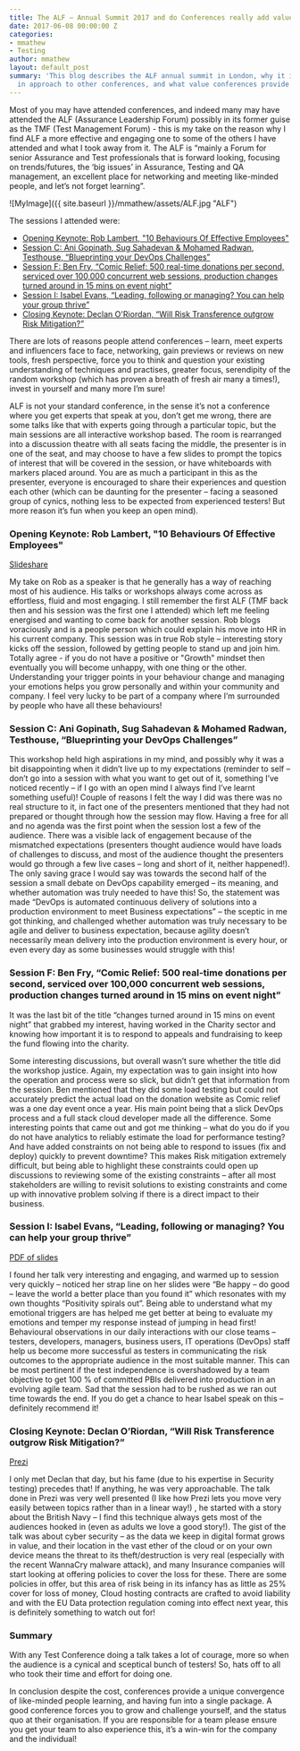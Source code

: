 ```yaml
---
title: The ALF – Annual Summit 2017 and do Conferences really add value?
date: 2017-06-08 00:00:00 Z
categories:
- mmathew
- Testing
author: mmathew
layout: default_post
summary: 'This blog describes the ALF annual summit in London, why it is different
  in approach to other conferences, and what value conferences provide. '
---
```


Most of you may have attended conferences, and indeed many may have attended the ALF (Assurance Leadership Forum) possibly in its former guise as the TMF (Test Management Forum) - this is my take on the reason why I find ALF a more effective and engaging one to some of the others I have attended and what I took away from it. The ALF is “mainly a Forum for senior Assurance and Test professionals that is forward looking, focusing on trends/futures, the ‘big issues’ in Assurance, Testing and QA management, an excellent place for networking and meeting like-minded people, and let’s not forget learning”.

![MyImage]({{ site.baseurl }}/mmathew/assets/ALF.jpg "ALF")

The sessions I attended were:

- [Opening Keynote: Rob Lambert, "10 Behaviours Of Effective Employees"](#openingkeynote)
- [Session C: Ani Gopinath, Sug Sahadevan & Mohamed Radwan, Testhouse, “Blueprinting your DevOps Challenges”](#session-c)
- [Session F: Ben Fry, “Comic Relief: 500 real-time donations per second, serviced over 100,000 concurrent web sessions, production changes turned around in 15 mins on event night”](#session-f)
- [Session I: Isabel Evans, “Leading, following or managing? You can help your group thrive”](#session-i)
- [Closing Keynote: Declan O'Riordan, “Will Risk Transference outgrow Risk Mitigation?”](#closingkeynote)

There are lots of reasons people attend conferences – learn, meet experts and influencers face to face, networking, gain previews or reviews on new tools, fresh perspective, force you to think and question your existing understanding of techniques and practises, greater focus, serendipity of the random workshop (which has proven a breath of fresh air many a times!), invest in yourself and many more I’m sure!

ALF is not your standard conference, in the sense it’s not a conference where you get experts that speak at you, don’t get me wrong, there are some talks like that with experts going through a particular topic, but the main sessions are all interactive workshop based. The room is rearranged into a discussion theatre with all seats facing the middle, the presenter is in one of the seat, and may choose to have a few slides to prompt the topics of interest that will be covered in the session, or have whiteboards with markers placed around. You are as much a participant in this as the presenter, everyone is encouraged to share their experiences and question each other (which can be daunting for the presenter – facing a seasoned group of cynics, nothing less to be expected from experienced testers! But more reason it’s fun when you keep an open mind).

### <a name="openingkeynote"></a>Opening Keynote: Rob Lambert, "10 Behaviours Of Effective Employees"

[Slideshare](https://www.slideshare.net/practitest/rob-lambert10-behaviors-of-effective-employees-at-onlinetestconf)

My take on Rob as a speaker is that he generally has a way of reaching most of his audience. His talks or workshops always come across as effortless, fluid and most engaging. I still remember the first ALF (TMF back then and his session was the first one I attended) which left me feeling energised and wanting to come back for another session. Rob blogs voraciously and is a people person which could explain his move into HR in his current company. This session was in true Rob style – interesting story kicks off the session, followed by getting people to stand up and join him. Totally agree - if you do not have a positive or "Growth" mindset then eventually you will become unhappy, with one thing or the other. Understanding your trigger points in your behaviour change and managing your emotions helps you grow personally and within your community and company. I feel very lucky to be part of a company where I’m surrounded by people who have all these behaviours!

### <a name="session-c"></a>Session C: Ani Gopinath, Sug Sahadevan & Mohamed Radwan, Testhouse, “Blueprinting your DevOps Challenges”

This workshop held high aspirations in my mind, and possibly why it was a bit disappointing when it didn’t live up to my expectations (reminder to self – don’t go into a session with what you want to get out of it, something I’ve noticed recently – if I go with an open mind I always find I’ve learnt something useful)! Couple of reasons I felt the way I did was there was no real structure to it, in fact one of the presenters mentioned that they had not prepared or thought through how the session may flow. Having a free for all and no agenda was the first point when the session lost a few of the audience. There was a visible lack of engagement because of the mismatched expectations (presenters thought audience would have loads of challenges to discuss, and most of the audience thought the presenters would go through a few live cases – long and short of it, neither happened!). The only saving grace I would say was towards the second half of the session a small debate on DevOps capability emerged – its meaning, and whether automation was truly needed to have this! So, the statement was made “DevOps is automated continuous delivery of solutions into a production environment to meet Business expectations” – the sceptic in me got thinking, and challenged whether automation was truly necessary to be agile and deliver to business expectation, because agility doesn’t necessarily mean delivery into the production environment is every hour, or even every day as some businesses would struggle with this!

### <a name="session-f"></a>Session F: Ben Fry, “Comic Relief: 500 real-time donations per second, serviced over 100,000 concurrent web sessions, production changes turned around in 15 mins on event night”

It was the last bit of the title “changes turned around in 15 mins on event night” that grabbed my interest, having worked in the Charity sector and knowing how important it is to respond to appeals and fundraising to keep the fund flowing into the charity.

Some interesting discussions, but overall wasn’t sure whether the title did the workshop justice. Again, my expectation was to gain insight into how the operation and process were so slick, but didn’t get that information from the session. Ben mentioned that they did some load testing but could not accurately predict the actual load on the donation website as Comic relief was a one day event once a year. His main point being that a slick DevOps process and a full stack cloud developer made all the difference. Some interesting points that came out and got me thinking – what do you do if you do not have analytics to reliably estimate the load for performance testing? And have added constraints on not being able to respond to issues (fix and deploy) quickly to prevent downtime? This makes Risk mitigation extremely difficult, but being able to highlight these constraints could open up discussions to reviewing some of the existing constraints – after all most stakeholders are willing to revisit solutions to existing constraints and come up with innovative problem solving if there is a direct impact to their business.

### <a name="session-i"></a>Session I: Isabel Evans, “Leading, following or managing? You can help your group thrive”

[PDF of slides](http://ukalf.com/sites/default/files/alf%20leading-managing-following%20-%20discussion%20v6%20handout.pdf)

I found her talk very interesting and engaging, and warmed up to session very quickly – noticed her strap line on her slides were “Be happy – do good – leave the world a better place than you found it” which resonates with my own thoughts “Positivity spirals out”. Being able to understand what my emotional triggers are has helped me get better at being to evaluate my emotions and temper my response instead of jumping in head first! Behavioural observations in our daily interactions with our close teams – testers, developers, managers, business users, IT operations (DevOps) staff help us become more successful as testers in communicating the risk outcomes to the appropriate audience in the most suitable manner. This can be most pertinent if the test independence is overshadowed by a team objective to get 100 % of committed PBIs delivered into production in an evolving agile team. Sad that the session had to be rushed as we ran out time towards the end. If you do get a chance to hear Isabel speak on this – definitely recommend it!

### <a name="closingkeynote"></a>Closing Keynote: Declan O’Riordan, “Will Risk Transference outgrow Risk Mitigation?”

[Prezi](https://prezi.com/srjj2ltzkg7y/risk-transference/?utm_campaign=share&utm_medium=copy)

I only met Declan that day, but his fame (due to his expertise in Security testing) precedes that! If anything, he was very approachable. The talk done in Prezi was very well presented (I like how Prezi lets you move very easily between topics rather than in a linear way!) , he started with a story about the British Navy – I find this technique always gets most of the audiences hooked in (even as adults we love a good story!). The gist of the talk was about cyber security – as the data we keep in digital format grows in value, and their location in the vast ether of the cloud or on your own device means the threat to its theft/destruction is very real (especially with the recent WannaCry malware attack), and many Insurance companies will start looking at offering policies to cover the loss for these. There are some policies in offer, but this area of risk being in its infancy has as little as 25% cover for loss of money, Cloud hosting contracts are crafted to avoid liability and with the EU Data protection regulation coming into effect next year, this is definitely something to watch out for!

### Summary

With any Test Conference doing a talk takes a lot of courage, more so when the audience is a cynical and sceptical bunch of testers! So, hats off to all who took their time and effort for doing one.

In conclusion despite the cost, conferences provide a unique convergence of like-minded people learning, and having fun into a single package. A good conference forces you to grow and challenge yourself, and the status quo at their organisation. If you are responsible for a team please ensure you get your team to also experience this, it’s a win-win for the company and the individual!